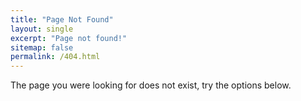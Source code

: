 ```yaml
---
title: "Page Not Found"
layout: single
excerpt: "Page not found!"
sitemap: false
permalink: /404.html
---
```


The page you were looking for does not exist, try the options below.

<script type="text/javascript">
  var GOOG_FIXURL_LANG = 'en';
  var GOOG_FIXURL_SITE = '{{ site.url }}'
</script>
<script type="text/javascript"
  src="//linkhelp.clients.google.com/tbproxy/lh/wm/fixurl.js">
</script>